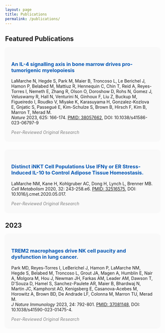 ```yaml
---
layout: page
title: Publications
permalink: /publications/
---
```


## Featured Publications

<div style="margin-bottom: 30px; padding: 20px; border-radius: 8px; background-color: #f9f9f9; box-shadow: 0 0 5px rgba(0,0,0,0.05);">
  <h3>
    <a href="https://www.nature.com/articles/s41586-023-06797-9"
       style="color: #0056b3; text-decoration: none;"
       onmouseover="this.style.color='#003366'"
       onmouseout="this.style.color='#0056b3'">
      An IL-4 signalling axis in bone marrow drives pro-tumorigenic myelopoiesis
    </a>
  </h3>
  <p>LaMarche N, Hegde S, Park M, Maier B, Troncoso L, Le Berichel J, Hamon P, Belabed M, Mattiuz R, Hennequin C, Chin T, Reid A, Reyes-Torres I, Nemeth E, Zhang R, Olson O, Doroshow D, Rohs N, Gomez J, Veluswamy R, Hall N, Venturini N, Ginhoux F, Liu Z, Buckup M, Figueiredo I, Roudko V, Miyake K, Karasuyama H, Gonzalez-Kozlova E, Gnjatic S, Passegué E, Kim-Schulze S, Brown B, Hirsch F, Kim B, Marron T, Merad M.<br>
     <em>Nature</em> 2023, 625: 166-174.
     <a href="[https://pubmed.ncbi.nlm.nih.gov/37804930/](https://www.nature.com/articles/s41586-023-06797-9)">PMID: 38057662</a>,
     DOI: 10.1038/s41586-023-06797-9
  </p>
  <em style="color: gray;">Peer-Reviewed Original Research</em>
</div>

<div style="margin-bottom: 30px; padding: 20px; border-radius: 8px; background-color: #f9f9f9; box-shadow: 0 0 5px rgba(0,0,0,0.05);">
  <h3>
    <a href="https://pubmed.ncbi.nlm.nih.gov/32516575/"
       style="color: #0056b3; text-decoration: none;"
       onmouseover="this.style.color='#003366'"
       onmouseout="this.style.color='#0056b3'">
      Distinct iNKT Cell Populations Use IFNγ or ER Stress-Induced IL-10 to Control Adipose Tissue Homeostasis.
    </a>
  </h3>
  <p>LaMarche NM, Kane H, Kohlgruber AC, Dong H, Lynch L, Brenner MB.<br>
     <em>Cell Metabolism</em> 2020, 32: 243-258.e6.
     <a href="https://pubmed.ncbi.nlm.nih.gov/32516575/">PMID: 32516575</a>,
     DOI: 10.1016/j.cmet.2020.05.017.
  </p>
  <em style="color: gray;">Peer-Reviewed Original Research</em>
</div>

## 2023

<div style="margin-bottom: 30px; padding: 20px; border-radius: 8px; background-color: #f9f9f9; box-shadow: 0 0 5px rgba(0,0,0,0.05);">
  <h3>
    <a href="https://pubmed.ncbi.nlm.nih.gov/37081148/"
       style="color: #0056b3; text-decoration: none;"
       onmouseover="this.style.color='#003366'"
       onmouseout="this.style.color='#0056b3'">
     TREM2 macrophages drive NK cell paucity and dysfunction in lung cancer.
    </a>
  </h3>
  <p>Park MD, Reyes-Torres I, LeBerichel J, Hamon P, LaMarche NM, Hegde S, Belabed M, Troncoso L, Grout JA, Magen A, Humblin E, Nair A, Molgora M, Hou J, Newman JH, Farkas AM, Leader AM, Dawson T, D'Souza D, Hamel S, Sanchez-Paulete AR, Maier B, Bhardwaj N, Martin JC, Kamphorst AO, Kenigsberg E, Casanova-Acebes M, Horowitz A, Brown BD, De Andrade LF, Colonna M, Marron TU, Merad M. <br>
     <em>J Nature Immunology</em> 2023, 24: 792-801.
     <a href="https://pubmed.ncbi.nlm.nih.gov/37081148/">PMID: 37081148</a>,
     DOI: 10.1038/s41590-023-01475-4.
  </p>
  <em style="color: gray;">Peer-Reviewed Original Research</em>
</div>

